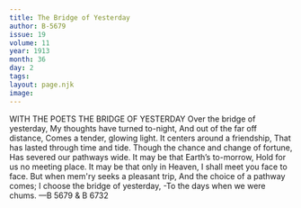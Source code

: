 ```yaml
---
title: The Bridge of Yesterday
author: B-5679
issue: 19
volume: 11
year: 1913
month: 36
day: 2
tags:
layout: page.njk
image:
---
```

WITH THE POETS    THE BRIDGE OF YESTERDAY    Over the bridge of yesterday, My thoughts have turned to-night, And out of the far off distance, Comes a tender, glowing light. It centers around a friendship, That has lasted through time and tide. Though the chance and change of fortune, Has severed our pathways wide. It may be that Earth’s to-morrow, Hold for us no meeting place. It may be that only in Heaven, I shall meet you face to face. But when mem'ry seeks a pleasant trip, And the choice of a pathway comes; I choose the bridge of yesterday, -To the days when we were chums. —B 5679 & B 6732 

